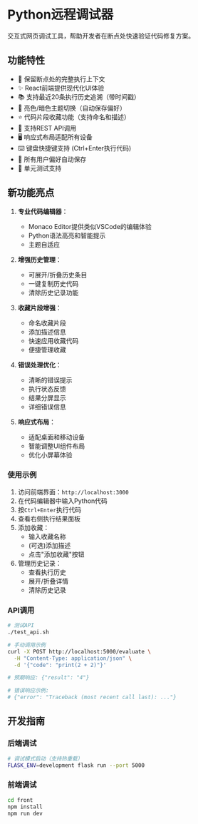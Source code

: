 # Python远程调试器

交互式网页调试工具，帮助开发者在断点处快速验证代码修复方案。

## 功能特性
- 🚀 保留断点处的完整执行上下文
- ✨ React前端提供现代化UI体验
- 📚 支持最近20条执行历史追溯（带时间戳）
- 🌙 亮色/暗色主题切换（自动保存偏好）
- ⭐ 代码片段收藏功能（支持命名和描述）
- 📡 支持REST API调用
- 🖥️ 响应式布局适配所有设备
- ⌨️ 键盘快捷键支持 (Ctrl+Enter执行代码)
- 💾 所有用户偏好自动保存
- 🧪 单元测试支持

## 新功能亮点
1. **专业代码编辑器**：
   - Monaco Editor提供类似VSCode的编辑体验
   - Python语法高亮和智能提示
   - 主题自适应

2. **增强历史管理**：
   - 可展开/折叠历史条目
   - 一键复制历史代码
   - 清除历史记录功能

3. **收藏片段增强**：
   - 命名收藏片段
   - 添加描述信息
   - 快速应用收藏代码
   - 便捷管理收藏

4. **错误处理优化**：
   - 清晰的错误提示
   - 执行状态反馈
   - 结果分屏显示
   - 详细错误信息

5. **响应式布局**：
   - 适配桌面和移动设备
   - 智能调整UI组件布局
   - 优化小屏幕体验

### 使用示例
1. 访问前端界面：`http://localhost:3000`
2. 在代码编辑器中输入Python代码
3. 按`Ctrl+Enter`执行代码
4. 查看右侧执行结果面板
5. 添加收藏：
   - 输入收藏名称
   - (可选)添加描述
   - 点击"添加收藏"按钮
6. 管理历史记录：
   - 查看执行历史
   - 展开/折叠详情
   - 清除历史记录

### API调用
```bash
# 测试API
./test_api.sh

# 手动调用示例
curl -X POST http://localhost:5000/evaluate \
  -H "Content-Type: application/json" \
  -d '{"code": "print(2 + 2)"}'

# 预期响应: {"result": "4"}

# 错误响应示例:
# {"error": "Traceback (most recent call last): ..."}
```

## 开发指南

### 后端调试
```bash
# 调试模式启动（支持热重载）
FLASK_ENV=development flask run --port 5000
```

### 前端调试
```bash
cd front
npm install
npm run dev
```